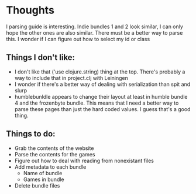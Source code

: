 Thoughts
========

I parsing guide is interesting. Indie bundles 1 and 2 look similar, I can only hope the other ones are also similar. There must be a better way to parse this. I wonder if I can figure out how to select my id or class

Things I don't like:
--------------------

* I don't like that ('use clojure.string) thing at the top. There's probably a way to include that in project.clj with Leiningen
* I wonder if there's a better way of dealing with serialization than spit and slurp
* humblebunldle appears to change their layout at least in humble bundle 4 and the frozenbyte bundle. This means that I need a better way to parse these pages than just the hard coded values. I guess that's a good thing. 

Things to do:
-------------

* Grab the contents of the website
* Parse the contents for the games
* Figure out how to deal with reading from nonexistant files
* Add metadata to each bundle
	* Name of bundle
	* Games in bundle
* Delete bundle files
